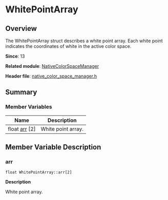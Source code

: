 # WhitePointArray


## Overview

The WhitePointArray struct describes a white point array. Each white point indicates the coordinates of white in the active color space.

**Since**: 13

**Related module**: [NativeColorSpaceManager](_native_color_space_manager.md)

**Header file**: [native_color_space_manager.h](native__color__space__manager_8h.md)

## Summary


### Member Variables

| Name| Description| 
| -------- | -------- |
| float [arr](#arr) [2] | White point array.| 


## Member Variable Description


### arr

```
float WhitePointArray::arr[2]
```

**Description**

White point array.
